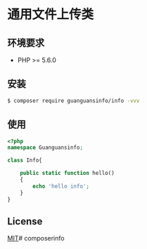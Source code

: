 # 通用文件上传类

## 环境要求

* PHP >= 5.6.0

## 安装

``` sh
$ composer require guanguansinfo/info -vvv
```

## 使用

``` php
<?php
namespace Guanguansinfo;

class Info{

    public static function hello()
    {
        echo 'hello info';
    }
}
```

## License

[MIT](./LICENSE)# composerinfo
